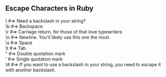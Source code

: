 ## Escape Characters in Ruby

\\  #=> Need a backslash in your string?  
\b  #=> Backspace  
\r  #=> Carriage return, for those of that love typewriters  
\n  #=> Newline. You'll likely use this one the most.  
\s  #=> Space  
\t  #=> Tab  
\"  #=> Double quotation mark  
\'  #=> Single quotation mark  
\\\# #=> If you want to use a backslash in your string, you need to escape it with another backslash.  